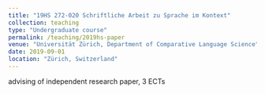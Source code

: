 ```yaml
---
title: "19HS 272-020 Schriftliche Arbeit zu Sprache im Kontext"
collection: teaching
type: "Undergraduate course"
permalink: /teaching/2019hs-paper
venue: "Universität Zürich, Department of Comparative Language Science"
date: 2019-09-01
location: "Zürich, Switzerland"
---
```


advising of independent research paper, 3 ECTs
